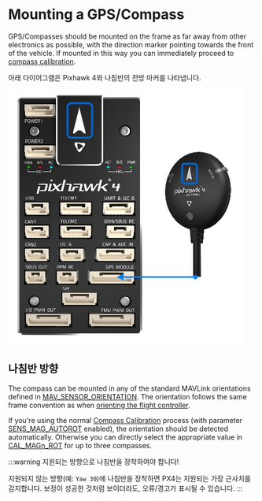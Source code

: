 # Mounting a GPS/Compass

GPS/Compasses should be mounted on the frame as far away from other electronics as possible, with the direction marker pointing towards the front of the vehicle. If mounted in this way you can immediately proceed to [compass calibration](../config/compass.md#performing-the-calibration).

아래 다이어그램은 Pixhawk 4와 나침반의 전방 마커를 나타냅니다.

![Pixhawk 4 -- 나침반/GPS 연결 ](../../assets/flight_controller/pixhawk4/pixhawk4_compass_gps.jpg)

## 나침반 방향

The compass can be mounted in any of the standard MAVLink orientations defined in [MAV_SENSOR_ORIENTATION](https://mavlink.io/en/messages/common.html#MAV_SENSOR_ORIENTATION). The orientation follows the same frame convention as when [orienting the flight controller](../config/flight_controller_orientation.md#calculating-orientation).

If you're using the normal [Compass Calibration](../config/compass.md) process (with parameter [SENS_MAG_AUTOROT](../advanced_config/parameter_reference.md#SENS_MAG_AUTOROT) enabled), the orientation should be detected automatically. Otherwise you can directly select the appropriate value in [CAL_MAGn_ROT](../advanced_config/parameter_reference.md#CAL_MAG1_ROT) for up to three compasses.

:::warning
지원되는 방향으로 나침반을 장착하여야 합니다!

지원되지 않는 방향(예: `Yaw 30`)에 나침반을 장착하면 PX4는 지원되는 가장 근사치를 감지합니다. 보정이 성공한 것처럼 보이더라도, 오류/경고가 표시될 수 있습니다.
:::
